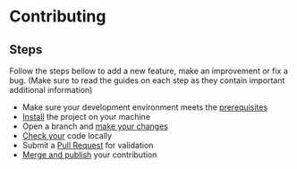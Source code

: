 # Contributing

## Steps

Follow the steps bellow to add a new feature, make an improvement or fix a bug.
(Make sure to read the guides on each step as they contain important additional information)

- Make sure your development environment meets the [prerequisites](./docs/Prerequisites.md)
- [Install](./docs/Installation.md) the project on your machine
- Open a branch and [make your changes](./docs/MakingChanges.md)
- [Check your](./docs/CodeQuality.md) code locally
- Submit a [Pull Request](./docs/PullRequests.md) for validation
- [Merge and publish](./docs/PullRequests.md) your contribution
